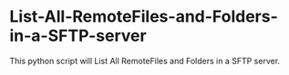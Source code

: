 # List-All-RemoteFiles-and-Folders-in-a-SFTP-server
This python script will List All RemoteFiles and Folders in a SFTP server.

